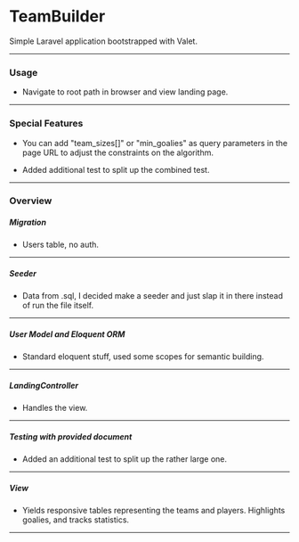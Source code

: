 # TeamBuilder

Simple Laravel application bootstrapped with Valet.

___


### Usage

- Navigate to root path in browser and view landing page.

___


### Special Features

- You can add "team_sizes[]" or "min_goalies" as query parameters in the page URL to adjust the constraints on the algorithm.

- Added additional test to split up the combined test.

___


### Overview

##### Migration

- Users table, no auth.
___

##### Seeder

- Data from .sql, I decided make a seeder and just slap it in there instead of run the file itself.
___

##### User Model and Eloquent ORM

- Standard eloquent stuff, used some scopes for semantic building.
___

##### LandingController 

- Handles the view.
___

##### Testing with provided document

- Added an additional test to split up the rather large one.
___

##### View

- Yields responsive tables representing the teams and players. Highlights goalies, and tracks statistics.
___
